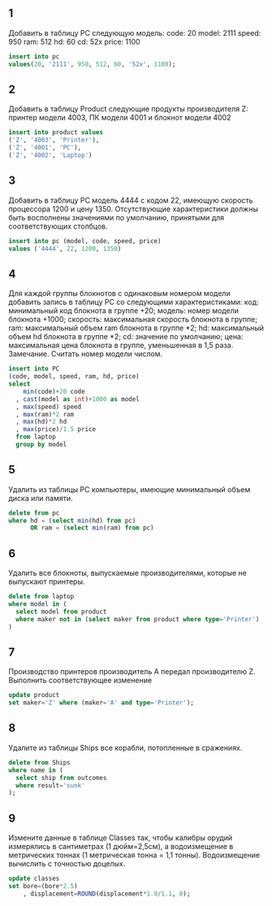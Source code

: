 ## 1
Добавить в таблицу PC следующую модель:
    code: 20
    model: 2111
    speed: 950
    ram: 512
    hd: 60
    cd: 52x
    price: 1100
```sql
insert into pc
values(20, '2111', 950, 512, 60, '52x', 1100);
```
## 2
Добавить в таблицу Product следующие продукты производителя Z:
принтер модели 4003, ПК модели 4001 и блокнот модели 4002

```sql
insert into product values
('Z', '4003', 'Printer'),
('Z', '4001', 'PC'),
('Z', '4002', 'Laptop')
```

## 3
Добавить в таблицу PC модель 4444 с кодом 22, имеющую скорость процессора 1200 и цену 1350.
Отсутствующие характеристики должны быть восполнены значениями по умолчанию, принятыми для соответствующих столбцов.

```sql
insert into pc (model, code, speed, price)
values ('4444', 22, 1200, 1350)
```
## 4
Для каждой группы блокнотов с одинаковым номером модели добавить запись в таблицу PC со следующими характеристиками:
код: минимальный код блокнота в группе +20;
модель: номер модели блокнота +1000;
скорость: максимальная скорость блокнота в группе;
ram: максимальный объем ram блокнота в группе *2;
hd: максимальный объем hd блокнота в группе *2;
cd: значение по умолчанию;
цена: максимальная цена блокнота в группе, уменьшенная в 1,5 раза.
Замечание. Считать номер модели числом. 

```sql
insert into PC
(code, model, speed, ram, hd, price)
select
    min(code)+20 code
  , cast(model as int)+1000 as model
  , max(speed) speed
  , max(ram)*2 ram
  , max(hd)*2 hd
  , max(price)/1.5 price
  from laptop
  group by model
```

## 5
Удалить из таблицы PC компьютеры, имеющие минимальный объем диска или памяти. 

```sql
delete from pc
where hd = (select min(hd) from pc)
      OR ram = (select min(ram) from pc)
```

## 6
Удалить все блокноты, выпускаемые производителями, которые не выпускают принтеры.

```sql
delete from laptop
where model in (
  select model from product
  where maker not in (select maker from product where type='Printer')
)
```

## 7
Производство принтеров производитель A передал производителю Z. Выполнить соответствующее изменение

```sql
update product
set maker='Z' where (maker='A' and type='Printer');
```

## 8
Удалите из таблицы Ships все корабли, потопленные в сражениях.

```sql
delete from Ships
where name in (
  select ship from outcomes
  where result='sunk'
);
```

## 9
Измените данные в таблице Classes так, чтобы калибры орудий измерялись в сантиметрах (1 дюйм=2,5см), 
а водоизмещение в метрических тоннах (1 метрическая тонна = 1,1 тонны). Водоизмещение вычислить с точностью доцелых.

```sql
update classes
set bore=(bore*2.5)
    , displacement=ROUND(displacement*1.0/1.1, 0);
```
